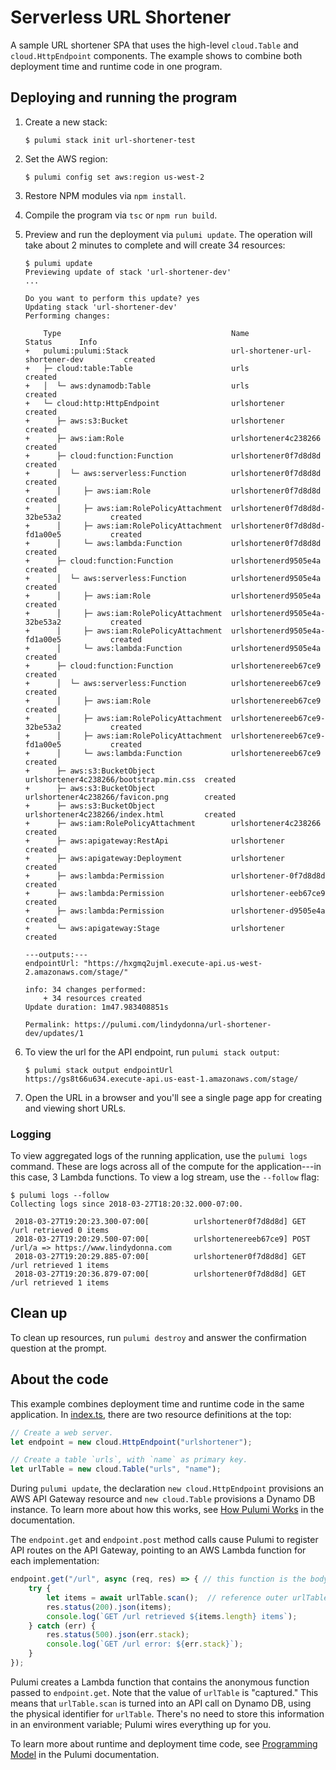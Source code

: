 # Serverless URL Shortener

A sample URL shortener SPA that uses the high-level `cloud.Table` and `cloud.HttpEndpoint` components. The example shows to combine both deployment time and runtime code in one program.

## Deploying and running the program

1. Create a new stack:

    ```
    $ pulumi stack init url-shortener-test
    ```

1. Set the AWS region:

    ```
    $ pulumi config set aws:region us-west-2
    ```

1. Restore NPM modules via `npm install`.

1. Compile the program via `tsc` or `npm run build`.

1. Preview and run the deployment via `pulumi update`. The operation will take about 2 minutes to complete and will create 34 resources:

    ```
    $ pulumi update
    Previewing update of stack 'url-shortener-dev'
    ...

    Do you want to perform this update? yes
    Updating stack 'url-shortener-dev'
    Performing changes:

        Type                                      Name                                    Status      Info
    +   pulumi:pulumi:Stack                       url-shortener-url-shortener-dev         created     
    +   ├─ cloud:table:Table                      urls                                    created     
    +   │  └─ aws:dynamodb:Table                  urls                                    created     
    +   └─ cloud:http:HttpEndpoint                urlshortener                            created     
    +      ├─ aws:s3:Bucket                       urlshortener                            created     
    +      ├─ aws:iam:Role                        urlshortener4c238266                    created     
    +      ├─ cloud:function:Function             urlshortener0f7d8d8d                    created     
    +      │  └─ aws:serverless:Function          urlshortener0f7d8d8d                    created     
    +      │     ├─ aws:iam:Role                  urlshortener0f7d8d8d                    created     
    +      │     ├─ aws:iam:RolePolicyAttachment  urlshortener0f7d8d8d-32be53a2           created     
    +      │     ├─ aws:iam:RolePolicyAttachment  urlshortener0f7d8d8d-fd1a00e5           created     
    +      │     └─ aws:lambda:Function           urlshortener0f7d8d8d                    created     
    +      ├─ cloud:function:Function             urlshortenerd9505e4a                    created     
    +      │  └─ aws:serverless:Function          urlshortenerd9505e4a                    created     
    +      │     ├─ aws:iam:Role                  urlshortenerd9505e4a                    created     
    +      │     ├─ aws:iam:RolePolicyAttachment  urlshortenerd9505e4a-32be53a2           created     
    +      │     ├─ aws:iam:RolePolicyAttachment  urlshortenerd9505e4a-fd1a00e5           created     
    +      │     └─ aws:lambda:Function           urlshortenerd9505e4a                    created     
    +      ├─ cloud:function:Function             urlshortenereeb67ce9                    created     
    +      │  └─ aws:serverless:Function          urlshortenereeb67ce9                    created     
    +      │     ├─ aws:iam:Role                  urlshortenereeb67ce9                    created     
    +      │     ├─ aws:iam:RolePolicyAttachment  urlshortenereeb67ce9-32be53a2           created     
    +      │     ├─ aws:iam:RolePolicyAttachment  urlshortenereeb67ce9-fd1a00e5           created     
    +      │     └─ aws:lambda:Function           urlshortenereeb67ce9                    created     
    +      ├─ aws:s3:BucketObject                 urlshortener4c238266/bootstrap.min.css  created     
    +      ├─ aws:s3:BucketObject                 urlshortener4c238266/favicon.png        created     
    +      ├─ aws:s3:BucketObject                 urlshortener4c238266/index.html         created     
    +      ├─ aws:iam:RolePolicyAttachment        urlshortener4c238266                    created     
    +      ├─ aws:apigateway:RestApi              urlshortener                            created     
    +      ├─ aws:apigateway:Deployment           urlshortener                            created     
    +      ├─ aws:lambda:Permission               urlshortener-0f7d8d8d                   created     
    +      ├─ aws:lambda:Permission               urlshortener-eeb67ce9                   created     
    +      ├─ aws:lambda:Permission               urlshortener-d9505e4a                   created     
    +      └─ aws:apigateway:Stage                urlshortener                            created     
    
    ---outputs:---
    endpointUrl: "https://hxgmq2ujml.execute-api.us-west-2.amazonaws.com/stage/"

    info: 34 changes performed:
        + 34 resources created
    Update duration: 1m47.983408851s

    Permalink: https://pulumi.com/lindydonna/url-shortener-dev/updates/1
    ```

1. To view the url for the API endpoint, run `pulumi stack output`:

    ```
    $ pulumi stack output endpointUrl
    https://gs8t66u634.execute-api.us-east-1.amazonaws.com/stage/
    ```

1. Open the URL in a browser and you'll see a single page app for creating and viewing short URLs.

### Logging

To view aggregated logs of the running application, use the `pulumi logs` command. These are logs across all of the compute for the application---in this case, 3 Lambda functions. To view a log stream, use the `--follow` flag:

```
$ pulumi logs --follow
Collecting logs since 2018-03-27T18:20:32.000-07:00.

 2018-03-27T19:20:23.300-07:00[          urlshortener0f7d8d8d] GET /url retrieved 0 items
 2018-03-27T19:20:29.500-07:00[          urlshortenereeb67ce9] POST /url/a => https://www.lindydonna.com
 2018-03-27T19:20:29.885-07:00[          urlshortener0f7d8d8d] GET /url retrieved 1 items
 2018-03-27T19:20:36.879-07:00[          urlshortener0f7d8d8d] GET /url retrieved 1 items
```

## Clean up

To clean up resources, run `pulumi destroy` and answer the confirmation question at the prompt.

## About the code

This example combines deployment time and runtime code in the same application. In [index.ts](./index.ts), there are two resource definitions at the top:

```typescript
// Create a web server.
let endpoint = new cloud.HttpEndpoint("urlshortener");

// Create a table `urls`, with `name` as primary key.
let urlTable = new cloud.Table("urls", "name");
```

During `pulumi update`, the declaration `new cloud.HttpEndpoint` provisions an AWS API Gateway resource and `new cloud.Table` provisions a Dynamo DB instance. To learn more about how this works, see [How Pulumi Works](https://pulumi.io/reference/how.html) in the documentation.

The `endpoint.get` and `endpoint.post` method calls cause Pulumi to register API routes on the API Gateway, pointing to an AWS Lambda function for each implementation:

```typescript
endpoint.get("/url", async (req, res) => { // this function is the body of the Lambda
    try {
        let items = await urlTable.scan();  // reference outer urlTable definition
        res.status(200).json(items);
        console.log(`GET /url retrieved ${items.length} items`); 
    } catch (err) {
        res.status(500).json(err.stack);
        console.log(`GET /url error: ${err.stack}`);
    }
});
```

Pulumi creates a Lambda function that contains the anonymous function passed to `endpoint.get`. Note that the value of `urlTable` is "captured." This means that `urlTable.scan` is turned into an API call on Dynamo DB, using the physical identifier for `urlTable`. There's no need to store this information in an environment variable; Pulumi wires everything up for you.

To learn more about runtime and deployment time code, see [Programming Model](https://pulumi.io/reference/programming-model.html) in the Pulumi documentation.
